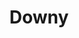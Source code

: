 ---
layout: post
title: Downy
tags : [ video ]
director: Adrian
production: Indigo Asia
facility: Yggdrazil Group
label : commercial
image: downy.jpg
style : 
type : video
link : http://player.vimeo.com/video/144175866
---